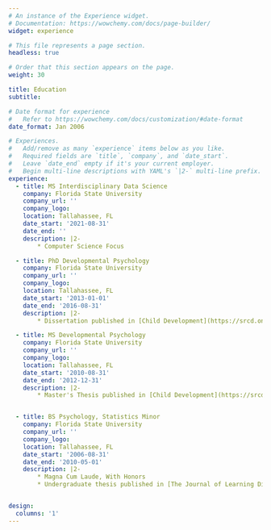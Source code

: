 ```yaml
---
# An instance of the Experience widget.
# Documentation: https://wowchemy.com/docs/page-builder/
widget: experience

# This file represents a page section.
headless: true

# Order that this section appears on the page.
weight: 30

title: Education
subtitle:

# Date format for experience
#   Refer to https://wowchemy.com/docs/customization/#date-format
date_format: Jan 2006

# Experiences.
#   Add/remove as many `experience` items below as you like.
#   Required fields are `title`, `company`, and `date_start`.
#   Leave `date_end` empty if it's your current employer.
#   Begin multi-line descriptions with YAML's `|2-` multi-line prefix.
experience:
  - title: MS Interdisciplinary Data Science
    company: Florida State University
    company_url: ''
    company_logo: 
    location: Tallahassee, FL
    date_start: '2021-08-31'
    date_end: ''
    description: |2-
        * Computer Science Focus

  - title: PhD Developmental Psychology
    company: Florida State University
    company_url: ''
    company_logo: 
    location: Tallahassee, FL
    date_start: '2013-01-01'
    date_end: '2016-08-31'
    description: |2-
        * Dissertation published in [Child Development](https://srcd.onlinelibrary.wiley.com/doi/abs/10.1111/cdev.13049)

  - title: MS Developmental Psychology
    company: Florida State University
    company_url: ''
    company_logo: 
    location: Tallahassee, FL
    date_start: '2010-08-31'
    date_end: '2012-12-31'
    description: |2-
        * Master's Thesis published in [Child Development](https://srcd.onlinelibrary.wiley.com/doi/abs/10.1111/cdev.12292)


  - title: BS Psychology, Statistics Minor
    company: Florida State University
    company_url: ''
    company_logo: 
    location: Tallahassee, FL
    date_start: '2006-08-31'
    date_end: '2010-05-01'
    description: |2-
        * Magna Cum Laude, With Honors
        * Undergraduate thesis published in [The Journal of Learning Disabilities](https://journals.sagepub.com/doi/abs/10.1177/0022219413508323)


design:
  columns: '1'
---
```

